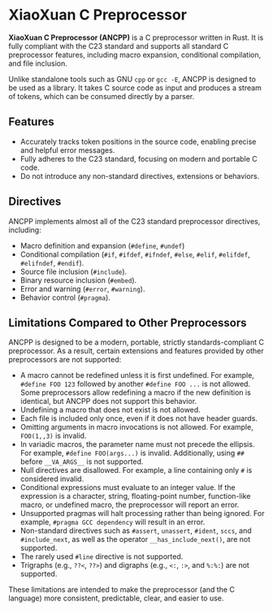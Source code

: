 # XiaoXuan C Preprocessor

**XiaoXuan C Preprocessor (ANCPP)** is a C preprocessor written in Rust. It is fully compliant with the C23 standard and supports all standard C preprocessor features, including macro expansion, conditional compilation, and file inclusion.

Unlike standalone tools such as GNU `cpp` or `gcc -E`, ANCPP is designed to be used as a library. It takes C source code as input and produces a stream of tokens, which can be consumed directly by a parser.

## Features

- Accurately tracks token positions in the source code, enabling precise and helpful error messages.
- Fully adheres to the C23 standard, focusing on modern and portable C code.
- Do not introduce any non-standard directives, extensions or behaviors.

## Directives

ANCPP implements almost all of the C23 standard preprocessor directives, including:

- Macro definition and expansion (`#define`, `#undef`)
- Conditional compilation (`#if`, `#ifdef`, `#ifndef`, `#else`, `#elif`, `#elifdef`, `#elifndef`, `#endif`).
- Source file inclusion (`#include`).
- Binary resource inclusion (`#embed`).
- Error and warning (`#error`, `#warning`).
- Behavior control (`#pragma`).

## Limitations Compared to Other Preprocessors

ANCPP is designed to be a modern, portable, strictly standards-compliant C preprocessor. As a result, certain extensions and features provided by other preprocessors are not supported:

- A macro cannot be redefined unless it is first undefined. For example, `#define FOO 123` followed by another `#define FOO ...` is not allowed. Some preprocessors allow redefining a macro if the new definition is identical, but ANCPP does not support this behavior.
- Undefining a macro that does not exist is not allowed.
- Each file is included only once, even if it does not have header guards.
- Omitting arguments in macro invocations is not allowed. For example, `FOO(1,,3)` is invalid.
- In variadic macros, the parameter name must not precede the ellipsis. For example, `#define FOO(args...)` is invalid. Additionally, using `##` before `__VA_ARGS__` is not supported.
- Null directives are disallowed. For example, a line containing only `#` is considered invalid.
- Conditional expressions must evaluate to an integer value. If the expression is a character, string, floating-point number, function-like macro, or undefined macro, the preprocessor will report an error.
- Unsupported pragmas will halt processing rather than being ignored. For example, `#pragma GCC dependency` will result in an error.
- Non-standard directives such as `#assert`, `unassert`, `#ident`, `sccs`, and `#include_next`, as well as the operator `__has_include_next()`, are not supported.
- The rarely used `#line` directive is not supported.
- Trigraphs (e.g., `??<`, `??>`) and digraphs (e.g., `<:`, `:>`, and `%:%:`) are not supported.

These limitations are intended to make the preprocessor (and the C language) more consistent, predictable, clear, and easier to use.
